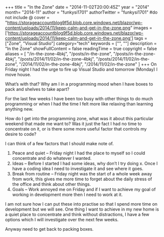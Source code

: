 +++
title = "In the Zone"
date = "2014-11-02T20:00:45Z"
year = "2014"
month= "2014-11"
author = "funkysi1701"
authorTwitter = "funkysi1701" #do not include @
cover = "https://storageaccountblog9f5d.blob.core.windows.net/blazor/wp-content/uploads/2014/11/keep-calm-and-get-in-the-zone.png"
images = ['https://storageaccountblog9f5d.blob.core.windows.net/blazor/wp-content/uploads/2014/11/keep-calm-and-get-in-the-zone.png']
tags = ["Zone", "Visual Studio"]
category="tech"
keywords = ["", ""]
description = "In the Zone"
showFullContent = false
readingTime = true
copyright = false
aliases = [
    "/in-the-zone-4bkj",
    "/posts/in-the-zone",
    "/posts/in-the-zone-4bkj",
    "/posts/2014/11/02/in-the-zone-4bkj",
    "/posts/2014/11/02/in-the-zone",
    "/2014/11/02/in-the-zone-4bkj",
    "/2014/11/02/in-the-zone"
]
+++
On Friday night I had the urge to fire up Visual Studio and tomorrow (Monday) I move house.

What’s with that? Why am I in a programming mood when I have boxes to pack and shelves to take apart?

For the last few weeks I have been too busy with other things to do much programming or when I had the time I felt more like relaxing than learning anything new.

How do I get into the programming zone, what was it about this particular weekend that made me want to? Was it just the fact I had no time to concentrate on it, or is there some more useful factor that controls my desire to code?

I can think of a few factors that I should make note of.

1. Peace and quiet – Friday night I had the place to myself so I could concentrate and do whatever I wanted.
2. Ideas – Before I started I had some ideas, why don’t I try doing x. Once I have a coding idea I need to investigate it and see where it goes.
3. Break from routine – Friday night was the start of a whole week away from work, this gives me more time to forget about the daily stress of the office and think about other things.
4. Goals – Work annoyed me on Friday and if I want to achieve my goal of working in development more then I need to work at it.

I am not sure how I can put these into practise so that I spend more time on development but we will see. One thing I want to achieve in my new home is a quiet place to concentrate and think without distractions, I have a few options which I will investigate over the next few weeks.

Anyway need to get back to packing boxes.